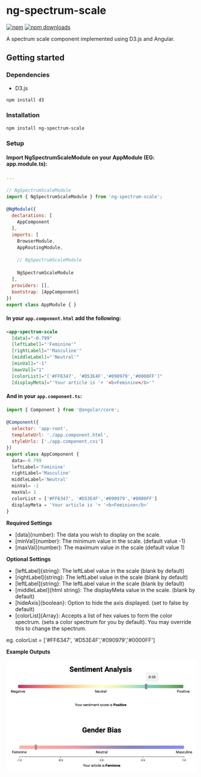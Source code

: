 # ng-spectrum-scale

[![npm](https://img.shields.io/npm/v/ng-spectrum-scale.svg)](https://www.npmjs.com/package/ng-spectrum-scale)
[![npm downloads](https://img.shields.io/npm/dm/ng-spectrum-scale.svg)](https://npmjs.org/ng-spectrum-scale)
<!-- [![Build Status](https://travis-ci.org/rpaschoal/ng-chat.svg?branch=development)](https://travis-ci.org/rpaschoal/ng-chat) -->


A spectrum scale component implemented using D3.js and Angular. 


## Getting started

### Dependencies
* D3.js

```
npm install d3
```

### Installation

```
npm install ng-spectrum-scale
```

### Setup
#### Import NgSpectrumScaleModule on your AppModule (EG: app.module.ts):

```js
...

// NgSpectrumScaleModule
import { NgSpectrumScaleModule } from 'ng-spectrum-scale';

@NgModule({
  declarations: [
    AppComponent
  ],
  imports: [
    BrowserModule,
    AppRoutingModule,

    // NgSpectrumScaleModule

    NgSpectrumScaleModule
  ],
  providers: [],
  bootstrap: [AppComponent]
})
export class AppModule { }
```
#### In your `app.component.html` add the following:

```html
<app-spectrum-scale
  [data]="-0.799"
  [leftLabel]="'Feminine'"
  [rightLabel]="'Masculine'"
  [middleLabel]="'Neutral'"
  [minVal]="-1"
  [maxVal]="1"
  [colorList]="['#FF6347', '#D53E4F','#090979','#0000FF']"
  [displayMeta]="'Your article is '+ '<b>Feminine</b>'"
```

#### And in your `app.component.ts`:

```js
import { Component } from '@angular/core';

@Component({
  selector: 'app-root',
  templateUrl: './app.component.html',
  styleUrls: ['./app.component.css']
})
export class AppComponent {
  data=-0.799
  leftLabel='Feminine'
  rightLabel='Masculine'
  middleLabel='Neutral'
  minVal= -1
  maxVal= 1
  colorList = ['#FF6347', '#D53E4F','#090979','#0000FF']
  displayMeta = 'Your article is '+ '<b>Feminine</b>'
}
```

__Required Settings__
* [data]{number}: The data you wish to display on the scale.
* [minVal]{number}: The minimum value in the scale. (default value -1)
* [maxVal]{number}:  The maximum value in the scale (default value 1)


__Optional Settings__
* [leftLabel]{string}: The leftLabel value in the scale (blank by default)
* [rightLabel]{string}:  The leftLabel value in the scale (blank by default)
* [leftLabel]{string}: The leftLabel value in the scale (blank by default)
* [middleLabel]{html string}:  The displayMeta value in the scale. (blank by default)
* [hideAxis]{boolean}: Option to hide the axis displayed. (set to false by default)
* [colorList]{Array<string>}: Accepts a list of hex values to form the color spectrum. (sets a color spectrum for you by default). You may override this to change the spectrum. 

eg. colorList = ['#FF6347', '#D53E4F','#090979','#0000FF']

__Example Outputs__

![Sentiment](/images/sentiment-analysis.png)
![Gender](/images/gender-bias.png)

